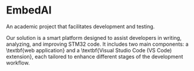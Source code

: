 # EmbedAI
An academic project that facilitates development and testing.

Our solution is a smart platform designed to assist developers in writing, analyzing, and improving STM32 code. It includes two main components: a \textbf{web application} and a \textbf{Visual Studio Code (VS Code) extension}, each tailored to enhance different stages of the development workflow.
